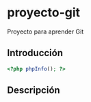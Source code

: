 # proyecto-git
Proyecto para aprender Git

## Introducción

```php
<?php phpInfo(); ?>
```

## Descripción
